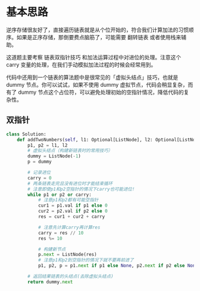 # 基本思路
逆序存储很友好了，直接遍历链表就是从个位开始的，符合我们计算加法的习惯顺序。如果是正序存储，那倒要费点脑筋了，可能需要
翻转链表 或者使用栈来辅助。

这道题主要考察
链表双指针技巧 和加法运算过程中对进位的处理。注意这个 carry 变量的处理，在我们手动模拟加法过程的时候会经常用到。

代码中还用到一个链表的算法题中是很常见的「虚拟头结点」技巧，也就是 dummy 节点。你可以试试，如果不使用 dummy 虚拟节点，代码会稍显复杂，而有了 dummy 节点这个占位符，可以避免处理初始的空指针情况，降低代码的复杂性。

## 双指针
```python
class Solution:
    def addTwoNumbers(self, l1: Optional[ListNode], l2: Optional[ListNode]) -> Optional[ListNode]:
        p1, p2 = l1, l2
        # 虚拟头结点（构建新链表时的常用技巧）
        dummy = ListNode(-1)
        p = dummy

        # 记录进位
        carry = 0
        # 两条链表走完且没有进位时才能结束循环
        # 注意即使p1和p2空指针的情况下carry也可能进位!
        while p1 or p2 or carry:
            # 注意p1和p2都有可能空指针
            cur1 = p1.val if p1 else 0
            cur2 = p2.val if p2 else 0
            res = cur1 + cur2 + carry

            # 注意先计算carry再计算res
            carry = res // 10
            res %= 10

            # 构建新节点
            p.next = ListNode(res)
            # 注意p1和p2到空指针的情况下就不要再前进了
            p1, p2, p = p1.next if p1 else None, p2.next if p2 else None, p.next

        # 返回结果链表的头结点(去除虚拟头结点)
        return dummy.next
```
